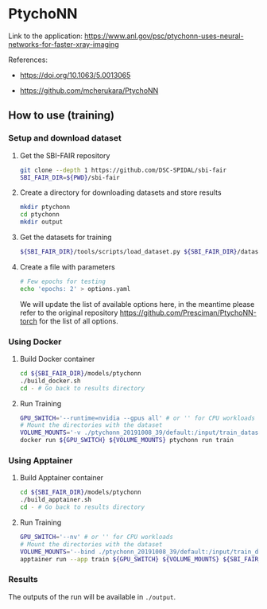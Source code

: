 

# PtychoNN
Link to the application: 
https://www.anl.gov/psc/ptychonn-uses-neural-networks-for-faster-xray-imaging

References: 

- https://doi.org/10.1063/5.0013065

- https://github.com/mcherukara/PtychoNN


## How to use (training)
### Setup and download dataset
1. Get the SBI-FAIR repository 
    ```bash
    git clone --depth 1 https://github.com/DSC-SPIDAL/sbi-fair
    SBI_FAIR_DIR=${PWD}/sbi-fair
    ```

2. Create a directory for downloading datasets and store results
    ```bash
    mkdir ptychonn
    cd ptychonn
    mkdir output
    ```

3. Get the datasets for training

    ```bash
    ${SBI_FAIR_DIR}/tools/scripts/load_dataset.py ${SBI_FAIR_DIR}/datasets/ptychonn/datasets.yaml ptychonn_20191008_39
    ```
    

4. Create a file with parameters 
    ```bash
    # Few epochs for testing
    echo 'epochs: 2' > options.yaml 
    ```
    We will update the list of available options here, in the meantime please
    refer to the original repository https://github.com/Presciman/PtychoNN-torch for the list of all options.

### Using Docker
1. Build Docker container
    ```bash
    cd ${SBI_FAIR_DIR}/models/ptychonn
    ./build_docker.sh
    cd - # Go back to results directory 
    ```

2. Run Training 
    ```bash
    GPU_SWITCH='--runtime=nvidia --gpus all' # or '' for CPU workloads
    # Mount the directories with the dataset
    VOLUME_MOUNTS='-v ./ptychonn_20191008_39/default:/input/train_dataset -v ./output:/output -v ./options.yaml:/input/options.yaml'
    docker run ${GPU_SWITCH} ${VOLUME_MOUNTS} ptychonn run train
    ```

### Using Apptainer
1. Build Apptainer container
    ```bash
    cd ${SBI_FAIR_DIR}/models/ptychonn
    ./build_apptainer.sh
    cd - # Go back to results directory 
    ```

2. Run Training 
    ```bash
    GPU_SWITCH='--nv' # or '' for CPU workloads
    # Mount the directories with the dataset
    VOLUME_MOUNTS='--bind ./ptychonn_20191008_39/default:/input/train_dataset --bind ./output:/output --bind ./options.yaml:/input/options.yaml'
    apptainer run --app train ${GPU_SWITCH} ${VOLUME_MOUNTS} ${SBI_FAIR_DIR}/models/ptychonn/ptychonn.sif
    ```

### Results
The outputs of the run will be available in `./output`.